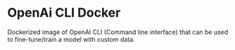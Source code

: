 # OpenAi CLI Docker

Dockerized image of OpenAI CLI (Command line interface) that can be used to fine-tune/train a model with custom data.
